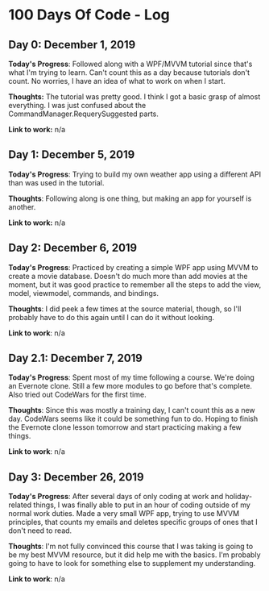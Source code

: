 # 100 Days Of Code - Log

## Day 0: December 1, 2019

**Today's Progress**: Followed along with a WPF/MVVM tutorial since that's what I'm trying to learn. Can't count this as a day because tutorials don't count. No worries, I have an idea of what to work on when I start.

**Thoughts:** The tutorial was pretty good. I think I got a basic grasp of almost everything. I was just confused about the CommandManager.RequerySuggested parts.

**Link to work:** n/a

## Day 1: December 5, 2019

**Today's Progress**: Trying to build my own weather app using a different API than was used in the tutorial.

**Thoughts**: Following along is one thing, but making an app for yourself is another.

**Link to work:** n/a

## Day 2: December 6, 2019

**Today's Progress**: Practiced by creating a simple WPF app using MVVM to create a movie database. Doesn't do much more than add movies at the moment, but it was good practice to remember all the steps to add the view, model, viewmodel, commands, and bindings.

**Thoughts**: I did peek a few times at the source material, though, so I'll probably have to do this again until I can do it without looking.

**Link to work**: n/a

## Day 2.1: December 7, 2019

**Today's Progress**: Spent most of my time following a course. We're doing an Evernote clone. Still a few more modules to go before that's complete. Also tried out CodeWars for the first time.

**Thoughts**: Since this was mostly a training day, I can't count this as a new day. CodeWars seems like it could be something fun to do. Hoping to finish the Evernote clone lesson tomorrow and start practicing making a few things.

**Link to work**: n/a

## Day 3: December 26, 2019

**Today's Progress**: After several days of only coding at work and holiday-related things, I was finally able to put in an hour of coding outside of my normal work duties. Made a very small WPF app, trying to use MVVM principles, that counts my emails and deletes specific groups of ones that I don't need to read.

**Thoughts**: I'm not fully convinced this course that I was taking is going to be my best MVVM resource, but it did help me with the basics. I'm probably going to have to look for something else to supplement my understanding.

**Link to work**: n/a

<!--

### Day 1: June 27, Monday

**Today's Progress**: I've gone through many exercises on FreeCodeCamp.

**Thoughts** I've recently started coding, and it's a great feeling when I finally solve an algorithm challenge after a lot of attempts and hours spent.

**Link(s) to work**
1. [Find the Longest Word in a String](https://www.freecodecamp.com/challenges/find-the-longest-word-in-a-string)
2. [Title Case a Sentence](https://www.freecodecamp.com/challenges/title-case-a-sentence)
-->
